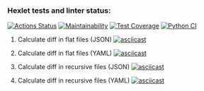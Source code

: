 ### Hexlet tests and linter status:
[![Actions Status](https://github.com/irakuruss/python-project-50/workflows/hexlet-check/badge.svg)](https://github.com/irakuruss/python-project-50/actions)
[![Maintainability](https://api.codeclimate.com/v1/badges/3f10fbe2a4cc417ffd52/maintainability)](https://codeclimate.com/github/irakuruss/python-project-50/maintainability)
[![Test Coverage](https://api.codeclimate.com/v1/badges/3f10fbe2a4cc417ffd52/test_coverage)](https://codeclimate.com/github/irakuruss/python-project-50/test_coverage)
[![Python CI](https://github.com/irakuruss/python-project-50/actions/workflows/main.yml/badge.svg)](https://github.com/irakuruss/python-project-50/actions/workflows/main.yml)
1. Calculate diff in flat files (JSON)
[![asciicast](https://asciinema.org/a/tNWxhfCoAZ5HgWi6pNJQCHQ29.svg)](https://asciinema.org/a/tNWxhfCoAZ5HgWi6pNJQCHQ29)

2. Calculate diff in flat files (YAML)
[![asciicast](https://asciinema.org/a/qDOp2Y2ECv107YZkTwulwLhjR.svg)](https://asciinema.org/a/qDOp2Y2ECv107YZkTwulwLhjR)

3. Calculate diff in recursive files (JSON)
[![asciicast](https://asciinema.org/a/ql7k0v3b9AhKx4n5ArVN0dvvD.svg)](https://asciinema.org/a/ql7k0v3b9AhKx4n5ArVN0dvvD)

4. Calculate diff in recursive files (YAML)
[![asciicast](https://asciinema.org/a/Spbt7D5QcxGyFYaioawqjn7xI.svg)](https://asciinema.org/a/Spbt7D5QcxGyFYaioawqjn7xI)
